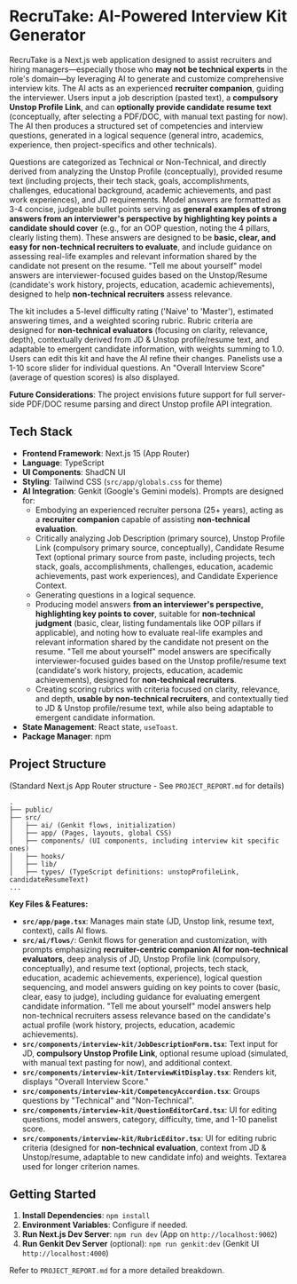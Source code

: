 
# RecruTake: AI-Powered Interview Kit Generator

RecruTake is a Next.js web application designed to assist recruiters and hiring managers—especially those who **may not be technical experts** in the role's domain—by leveraging AI to generate and customize comprehensive interview kits. The AI acts as an experienced **recruiter companion**, guiding the interviewer. Users input a job description (pasted text), a **compulsory Unstop Profile Link**, and can **optionally provide candidate resume text** (conceptually, after selecting a PDF/DOC, with manual text pasting for now). The AI then produces a structured set of competencies and interview questions, generated in a logical sequence (general intro, academics, experience, then project-specifics and other technicals).

Questions are categorized as Technical or Non-Technical, and directly derived from analyzing the Unstop Profile (conceptually), provided resume text (including projects, their tech stack, goals, accomplishments, challenges, educational background, academic achievements, and past work experiences), and JD requirements. Model answers are formatted as 3-4 concise, judgeable bullet points serving as **general examples of strong answers from an interviewer's perspective by highlighting key points a candidate should cover** (e.g., for an OOP question, noting the 4 pillars, clearly listing them). These answers are designed to be **basic, clear, and easy for non-technical recruiters to evaluate**, and include guidance on assessing real-life examples and relevant information shared by the candidate not present on the resume. "Tell me about yourself" model answers are interviewer-focused guides based on the Unstop/Resume (candidate's work history, projects, education, academic achievements), designed to help **non-technical recruiters** assess relevance.

The kit includes a 5-level difficulty rating ('Naive' to 'Master'), estimated answering times, and a weighted scoring rubric. Rubric criteria are designed for **non-technical evaluators** (focusing on clarity, relevance, depth), contextually derived from JD & Unstop profile/resume text, and adaptable to emergent candidate information, with weights summing to 1.0. Users can edit this kit and have the AI refine their changes. Panelists use a 1-10 score slider for individual questions. An "Overall Interview Score" (average of question scores) is also displayed.

**Future Considerations**: The project envisions future support for full server-side PDF/DOC resume parsing and direct Unstop profile API integration.

## Tech Stack

*   **Frontend Framework**: Next.js 15 (App Router)
*   **Language**: TypeScript
*   **UI Components**: ShadCN UI
*   **Styling**: Tailwind CSS (`src/app/globals.css` for theme)
*   **AI Integration**: Genkit (Google's Gemini models). Prompts are designed for:
    *   Embodying an experienced recruiter persona (25+ years), acting as a **recruiter companion** capable of assisting **non-technical evaluation**.
    *   Critically analyzing Job Description (primary source), Unstop Profile Link (compulsory primary source, conceptually), Candidate Resume Text (optional primary source from paste, including projects, tech stack, goals, accomplishments, challenges, education, academic achievements, past work experiences), and Candidate Experience Context.
    *   Generating questions in a logical sequence.
    *   Producing model answers **from an interviewer's perspective, highlighting key points to cover**, suitable for **non-technical judgment** (basic, clear, listing fundamentals like OOP pillars if applicable), and noting how to evaluate real-life examples and relevant information shared by the candidate not present on the resume. "Tell me about yourself" model answers are specifically interviewer-focused guides based on the Unstop profile/resume text (candidate's work history, projects, education, academic achievements), designed for **non-technical recruiters**.
    *   Creating scoring rubrics with criteria focused on clarity, relevance, and depth, **usable by non-technical recruiters**, and contextually tied to JD & Unstop profile/resume text, while also being adaptable to emergent candidate information.
*   **State Management**: React state, `useToast`.
*   **Package Manager**: npm

## Project Structure
(Standard Next.js App Router structure - See `PROJECT_REPORT.md` for details)
```
.
├── public/
├── src/
│   ├── ai/ (Genkit flows, initialization)
│   ├── app/ (Pages, layouts, global CSS)
│   ├── components/ (UI components, including interview kit specific ones)
│   ├── hooks/
│   ├── lib/
│   ├── types/ (TypeScript definitions: unstopProfileLink, candidateResumeText)
...
```

**Key Files & Features:**

*   **`src/app/page.tsx`**: Manages main state (JD, Unstop link, resume text, context), calls AI flows.
*   **`src/ai/flows/`**: Genkit flows for generation and customization, with prompts emphasizing **recruiter-centric companion AI for non-technical evaluators**, deep analysis of JD, Unstop Profile link (compulsory, conceptually), and resume text (optional, projects, tech stack, education, academic achievements, experience), logical question sequencing, and model answers guiding on key points to cover (basic, clear, easy to judge), including guidance for evaluating emergent candidate information. "Tell me about yourself" model answers help non-technical recruiters assess relevance based on the candidate's actual profile (work history, projects, education, academic achievements).
*   **`src/components/interview-kit/JobDescriptionForm.tsx`**: Text input for JD, **compulsory Unstop Profile Link**, optional resume upload (simulated, with manual text pasting for now), and additional context.
*   **`src/components/interview-kit/InterviewKitDisplay.tsx`**: Renders kit, displays "Overall Interview Score."
*   **`src/components/interview-kit/CompetencyAccordion.tsx`**: Groups questions by "Technical" and "Non-Technical".
*   **`src/components/interview-kit/QuestionEditorCard.tsx`**: UI for editing questions, model answers, category, difficulty, time, and 1-10 panelist score.
*   **`src/components/interview-kit/RubricEditor.tsx`**: UI for editing rubric criteria (designed for **non-technical evaluation**, context from JD & Unstop/resume, adaptable to new candidate info) and weights. Textarea used for longer criterion names.

## Getting Started

1.  **Install Dependencies**: `npm install`
2.  **Environment Variables**: Configure if needed.
3.  **Run Next.js Dev Server**: `npm run dev` (App on `http://localhost:9002`)
4.  **Run Genkit Dev Server** (optional): `npm run genkit:dev` (Genkit UI `http://localhost:4000`)

Refer to `PROJECT_REPORT.md` for a more detailed breakdown.
